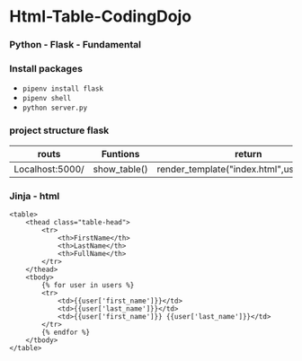 # Html-Table-CodingDojo
### Python - Flask - Fundamental
### Install packages
* ```pipenv install flask```
* ```pipenv shell```
* ```python server.py```
### project structure flask 
| routs           | Funtions     | return                                    |
|-----------------|--------------|-------------------------------------------|
| Localhost:5000/ | show_table() | render_template("index.html",users=users) |
### Jinja - html
```
<table>
    <thead class="table-head">
        <tr>
            <th>FirstName</th>
            <th>LastName</th>
            <th>FullName</th>
        </tr>
    </thead>
    <tbody>
        {% for user in users %}
        <tr>
            <td>{{user['first_name']}}</td>
            <td>{{user['last_name']}}</td>
            <td>{{user['first_name']}} {{user['last_name']}}</td>
        </tr>    
        {% endfor %}
    </tbody>
</table>
```
